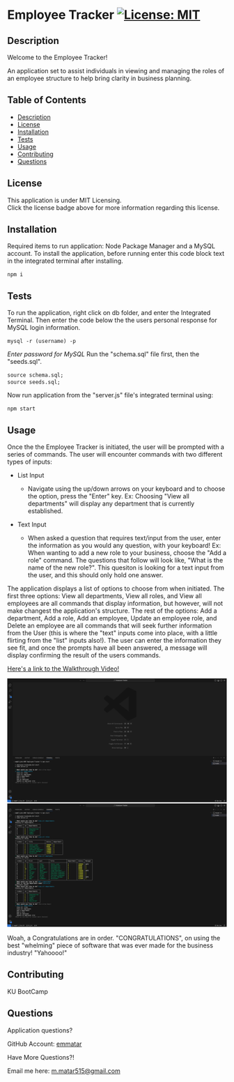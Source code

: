 # Employee Tracker  [![License: MIT](https://img.shields.io/badge/License-MIT-yellow.svg)](https://opensource.org/blog/license/mit-0)

## Description

Welcome to the Employee Tracker!

An application set to assist individuals in viewing and managing the roles of an employee structure to help bring clarity in business planning. 

## Table of Contents
  - [Description](#description)
  - [License](#license)
  - [Installation](#installation)
  - [Tests](#tests)
  - [Usage](#usage)
  - [Contributing](#contributing)
  - [Questions](#questions)

  ## License 

  This application is under MIT Licensing.<br />
  Click the license badge above for more information regarding this license.

  ## Installation
  Required items to run application: Node Package Manager and a MySQL account.
  To install the application, before running enter this code block text in the integrated terminal after installing.

    npm i

  ## Tests 
To run the application, right click on db folder, and enter the Integrated Terminal. Then enter the code below the the users personal response for MySQL login information.

    mysql -r (username) -p

*Enter password for MySQL*
Run the "schema.sql" file first, then the "seeds.sql".

    source schema.sql;
    source seeds.sql;

Now run application from the "server.js" file's integrated terminal using: 

    npm start

  ## Usage

Once the the Employee Tracker is initiated, the user will be prompted with a series of commands. The user will encounter commands with two different types of inputs:

- List Input
    - Navigate using the up/down arrows on your keyboard and to choose the option, press the "Enter" key. Ex: Choosing "View all departments" will display any department that is currently established.<br />

- Text Input
    - When asked a question that requires text/input from the user, enter the information as you would any question, with your keyboard! Ex: When wanting to add a new role to your business, choose the "Add a role" command. The questions that follow will look like, "What is the name of the new role?". This quesiton is looking for a text input from the user, and this should only hold one answer.<br />

The application displays a list of options to choose from when initiated. The first three options: View all departments, View all roles, and View all employees are all commands that display information, but however, will not make changest the application's structure. The rest of the options: Add a department, Add a role, Add an employee, Update an employee role, and Delete an employee are all commands that will seek further information from the User (this is where the "text" inputs come into place, with a little flirting from the "list" inputs also!). The user can enter the information they see fit, and once the prompts have all been answered, a message will display confirming the result of the users commands.

[Here's a link to the Walkthrough Video!]()

![Screenshot1](/lib/img/Employee%20Tracer%20npm%20start.png)
![Screenshot2](/lib/img/Employee%20Tracker%20All.png)


Woah, a Congratulations are in order. "CONGRATULATIONS", on using the best "whelming" piece of software that was ever made for the business industry! "Yahoooo!"

  ## Contributing 

  KU BootCamp

  ## Questions
  Application questions? 
  
  GitHub Account: [emmatar](https://github.com/emmatar)

  Have More Questions?!

  Email me here: m.matar515@gmail.com
  

  